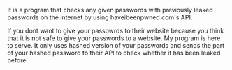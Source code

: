 It is a program that checks any given passwords with previously leaked passwords on the internet by using haveibeenpwned.com's API.

If you dont want to give your passowrds to their website because you think that it is not safe to give your passwords to a website. My program is here to serve. It only uses hashed version of your passwords and sends the part of your hashed password to their API to check whether it has been leaked before. 
